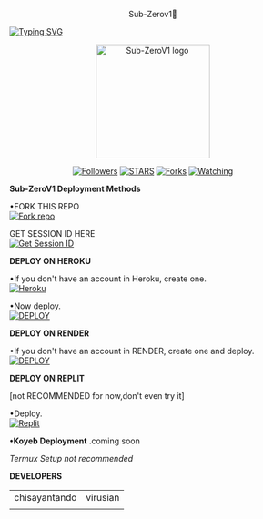 <p align="center">
Sub-Zerov1💙


<a href="https://git.io/typing-svg"><img src="https://readme-typing-svg.demolab.com?font=Black+Ops+One&size=50&pause=1000&color=DAA520&center=true&width=910&height=100&lines=THANKS FOR CHOOSING +Sub-Zerov1💙;MULTI+DEVICE+WHATSAPP+BOT" alt="Typing SVG" /></a>
  </p>

<p align="center">
  <a href="https://github.com/chisayantando">
    <img alt="Sub-ZeroV1 logo" height="200" src="https://telegra.ph/file/e07a3d933fb4cad0b3791.jpg">
  </a>
</p>

<p align="center">
  <a href="https://github.com/Chisayando?tab=followers"><img title="Followers" src="https://img.shields.io/github/followers/Chisayantando?label=Followers&style=social"></a>
  <a href="https://github.com/Chisayantando/Sub-ZeroV1/stargazers/"><img title="STARS" src="https://img.shields.io/github/stars/Chisayantando/Sub-ZeroV1?&style=social"></a>
  <a href="https://github.com/Chisayantando/Sub-ZeroV1/network/members"><img title="Forks" src="https://img.shields.io/github/forks/Chisayantando/Sub-ZeroV1?style=social"></a>
  <a href="https://github.com/Chisayantando/Sub-ZeroV1/watchers"><img title="Watching" src="https://img.shields.io/github/watchers/chisayantando/Sub-ZeroV1?label=Watching&style=social"></a>
</p>

 **Sub-ZeroV1 Deployment Methods**

•FORK THIS REPO
 <br>
 <a href='https://github.com/Chisayantando/Sub-ZeroV1/fork' target="_blank"><img alt='Fork repo' src='https://img.shields.io/badge/Fork-black?style=for-the-badge&logo=git&logoColor=white'/></a>

 GET SESSION ID HERE
 <br>
 <a href='https://cod3uchiha1-bfca01cac304.herokuapp.com/' target="_blank"><img alt='Get Session ID' src='https://img.shields.io/badge/Get session id-purple?style=for-the-badge&logo=opencv&logoColor=white'/></a> 

**DEPLOY ON HEROKU**

•If you don't have an account in Heroku, create one.
   <br>
    <a href='https://signup.heroku.com/' target="_blank"><img alt='Heroku' src='https://img.shields.io/badge/-Create-purple?style=for-the-badge&logo=heroku&logoColor=white'/></a>

•Now deploy.
    <br>
    <a href='https://dashboard.heroku.com/new?template=https://github.com/Chisayantando/Sub-ZeroV1' target="_blank"><img alt='DEPLOY' src='https://img.shields.io/badge/-DEPLOY-purple?style=for-the-badge&logo=heroku&logoColor=white'/></a>

**DEPLOY ON RENDER**

•If you don't have an account in RENDER, create one and deploy.
    <br>
    <a href='https://dashboard.render.com/select-repo?type=web' target="_blank"><img alt='DEPLOY' src='https://img.shields.io/badge/-DEPLOY-black?style=for-the-badge&logo=render&logoColor=white'/></a>

**DEPLOY ON REPLIT**

[not RECOMMENDED for now,don't even try it]

•Deploy.
    <br>
    <a href='https://replit.com/github/Chisayantando/Sub-ZeroV1' target="_blank"><img alt='Replit' src='https://img.shields.io/badge/-Deploy-red?style=for-the-badge&logo=replit&logoColor=white'/></a>

**•Koyeb Deployment**
.coming soon

_Termux Setup not recommended_

**DEVELOPERS**

<table>
  <tr>
    <td>chisayantando</td>
    <td>virusian</td>
    
  </tr>
  <tr>
    <td><a href="https://github.com/chisayantando"><img src="https://avatars.githubusercontent.com/u/263715275611?v=4" width="1
